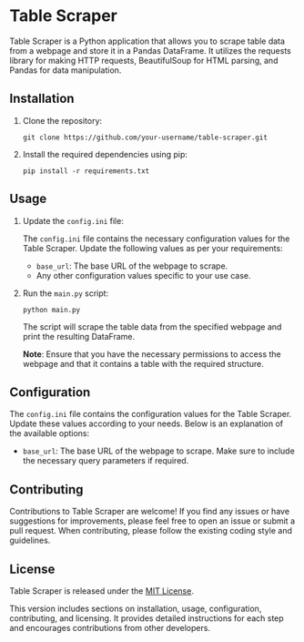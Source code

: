 
# Table Scraper

Table Scraper is a Python application that allows you to scrape table data from a webpage and store it in a Pandas DataFrame. It utilizes the requests library for making HTTP requests, BeautifulSoup for HTML parsing, and Pandas for data manipulation.

## Installation

1. Clone the repository:

   ```shell
   git clone https://github.com/your-username/table-scraper.git
   ```

2. Install the required dependencies using pip:

   ```shell
   pip install -r requirements.txt
   ```

## Usage

1. Update the `config.ini` file:

   The `config.ini` file contains the necessary configuration values for the Table Scraper. Update the following values as per your requirements:

   - `base_url`: The base URL of the webpage to scrape.
   - Any other configuration values specific to your use case.

2. Run the `main.py` script:

   ```shell
   python main.py
   ```

   The script will scrape the table data from the specified webpage and print the resulting DataFrame.

   **Note**: Ensure that you have the necessary permissions to access the webpage and that it contains a table with the required structure.

## Configuration

The `config.ini` file contains the configuration values for the Table Scraper. Update these values according to your needs. Below is an explanation of the available options:

- `base_url`: The base URL of the webpage to scrape. Make sure to include the necessary query parameters if required.

## Contributing

Contributions to Table Scraper are welcome! If you find any issues or have suggestions for improvements, please feel free to open an issue or submit a pull request. When contributing, please follow the existing coding style and guidelines.

## License

Table Scraper is released under the [MIT License](LICENSE).


This version includes sections on installation, usage, configuration, contributing, and licensing. It provides detailed instructions for each step and encourages contributions from other developers.
